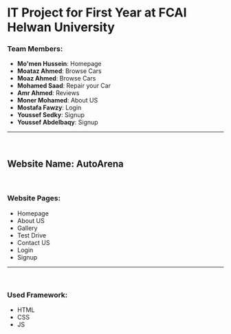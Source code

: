 <h1>IT Project for First Year at FCAI Helwan University</h1>
<div>
  <h3>Team Members:</h3>
  <ul>
    <li><b>Mo'men Hussein</b>: Homepage</li>
    <li><b>Moataz Ahmed</b>: Browse Cars</li>
    <li><b>Moaz Ahmed</b>: Browse Cars</li>
    <li><b>Mohamed Saad</b>: Repair your Car</li>
    <li><b>Amr Ahmed</b>: Reviews</li>
    <li><b>Moner Mohamed</b>: About US</li>
    <li><b>Mostafa Fawzy</b>: Login</li>
    <li><b>Youssef Sedky</b>: Signup</li>
    <li><b>Youssef Abdelbaqy</b>: Signup</li>
  </ul>
</div>
<hr>
<br>

<h2>Website Name: <b>AutoArena</b></h2>
<br>
<h3>Website Pages:</h3>
<ul>
  <li>Homepage</li>
  <li>About US</li>
  <li>Gallery</li>
  <li>Test Drive</li>
  <li>Contact US</li>
  <li>Login</li>
  <li>Signup</li>
</ul>
<hr>
<br>
<h3>Used Framework:</h3>
<ul>
  <li>HTML</li>
  <li>CSS</li>
  <li>JS</li>
</ul>
